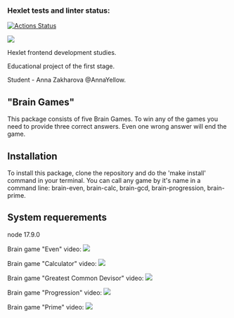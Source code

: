 ### Hexlet tests and linter status:
[![Actions Status](https://github.com/AnnaYellow/frontend-project-lvl1/workflows/hexlet-check/badge.svg)](https://github.com/AnnaYellow/frontend-project-lvl1/actions)

<a href="https://codeclimate.com/github/AnnaYellow/frontend-project-lvl1/maintainability"><img src="https://api.codeclimate.com/v1/badges/16e0fff382180952591d/maintainability" /></a>

<p>Hexlet frontend development studies.</p>
<p>Educational project of the first stage.</p>
<p>Student - Anna Zakharova @AnnaYellow.</p>

<h2>"Brain Games"</h2>

<p>This package consists of five Brain Games. To win any of the games you need to provide three correct answers. Even one wrong answer will end the game.</p>

<h2>Installation</h2>

<p>To install this package, clone the repository and do the 'make install' command in your terminal. You can call any game by it's name in a command line: brain-even, brain-calc, brain-gcd, brain-progression, brain-prime.</p>

<h2>System requerements</h2>

<p>node 17.9.0

Brain game "Even" video: <a href="https://asciinema.org/a/516431" target="_blank"><img src="https://asciinema.org/a/516431.svg" /></a>

Brain game "Calculator" video: <a href="https://asciinema.org/a/517145" target="_blank"><img src="https://asciinema.org/a/517145.svg" /></a>

Brain game "Greatest Common Devisor" video: <a href="https://asciinema.org/a/517583" target="_blank"><img src="https://asciinema.org/a/517583.svg" /></a>

Brain game "Progression" video: <a href="https://asciinema.org/a/517804" target="_blank"><img src="https://asciinema.org/a/517804.svg" /></a>

Brain game "Prime" video: <a href="https://asciinema.org/a/517912" target="_blank"><img src="https://asciinema.org/a/517912.svg" /></a>